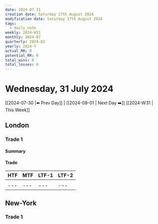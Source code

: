 ```yaml
---
date: 2024-07-31
creation date: Saturday 17th August 2024
modification date: Saturday 17th August 2024
tags:
  - daily_note
weekly: 2024-W31
monthly: 2024-07
quarterly: 2024-Q3
yearly: 2024-Y
actual_RR: 0
potential_RR: 0
total_wins: 0
total_losses: 0
---
```

# Wednesday, 31 July 2024

 [[2024-07-30 |⬅️ Prev Day]] | [[2024-08-01 | Next Day ➡️]] [[2024-W31 | This Week]]

## London 
### Trade 1
#### Summary

#### Trade
|   HTF  |MTF|LTF-1|LTF-2
| --- | --- |--- | --- |
|  ![]() |  ![]()   | ![]() | ![]() |
| --- | --- |--- | --- |

## New-York
### Trade 1
